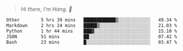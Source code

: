 > *Hi there, I'm Hang. 👋*

<!--START_SECTION:waka-->

```txt
Other        5 hrs 39 mins   ████████████▒░░░░░░░░░░░░   49.34 %
Markdown     2 hrs 24 mins   █████▒░░░░░░░░░░░░░░░░░░░   21.03 %
Python       1 hr 44 mins    ███▓░░░░░░░░░░░░░░░░░░░░░   15.10 %
JSON         51 mins         ██░░░░░░░░░░░░░░░░░░░░░░░   07.42 %
Bash         23 mins         █░░░░░░░░░░░░░░░░░░░░░░░░   03.47 %
```

<!--END_SECTION:waka-->
